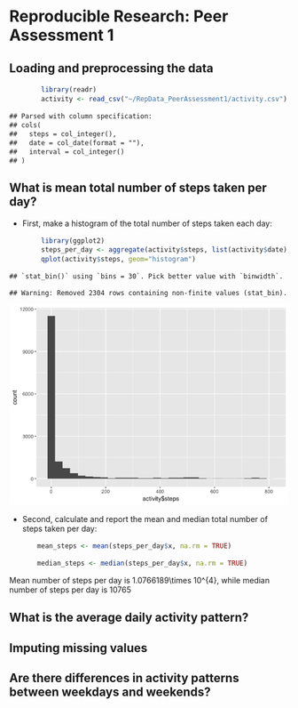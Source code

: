 # Reproducible Research: Peer Assessment 1


## Loading and preprocessing the data

```r
        library(readr)
        activity <- read_csv("~/RepData_PeerAssessment1/activity.csv")
```

```
## Parsed with column specification:
## cols(
##   steps = col_integer(),
##   date = col_date(format = ""),
##   interval = col_integer()
## )
```


## What is mean total number of steps taken per day?
* First, make a histogram of the total number of steps taken each day:


```r
        library(ggplot2)
        steps_per_day <- aggregate(activity$steps, list(activity$date), sum)
        qplot(activity$steps, geom="histogram") 
```

```
## `stat_bin()` using `bins = 30`. Pick better value with `binwidth`.
```

```
## Warning: Removed 2304 rows containing non-finite values (stat_bin).
```

![](PA1_template_files/figure-html/unnamed-chunk-2-1.png)<!-- -->

* Second, calculate and report the mean and median total number of steps taken per day:


```r
       mean_steps <- mean(steps_per_day$x, na.rm = TRUE)
```

```r
       median_steps <- median(steps_per_day$x, na.rm = TRUE)
```
Mean number of steps per day is 1.0766189\times 10^{4}, while median number of steps per day is 10765

## What is the average daily activity pattern?



## Imputing missing values



## Are there differences in activity patterns between weekdays and weekends?
